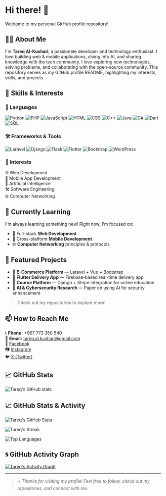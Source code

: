 # Hi there! 👋

Welcome to my personal GitHub profile repository!

## 👨‍💻 About Me

I'm **Tareq Al-Kushari**, a passionate developer and technology enthusiast. I love building web & mobile applications, diving into AI, and sharing knowledge with the tech community. I love exploring new technologies, solving problems, and collaborating with the open-source community. This repository serves as my GitHub profile README, highlighting my interests, skills, and projects.

## 🚀 Skills & Interests

### 🧠 Languages

![Python](https://img.shields.io/badge/Python-3776AB?style=flat-square&logo=python&logoColor=white)
![PHP](https://img.shields.io/badge/PHP-777BB4?style=flat-square&logo=php&logoColor=white)
![JavaScript](https://img.shields.io/badge/JavaScript-F7DF1E?style=flat-square&logo=javascript&logoColor=black)
![HTML](https://img.shields.io/badge/HTML5-E34F26?style=flat-square&logo=html5&logoColor=white)
![CSS](https://img.shields.io/badge/CSS3-1572B6?style=flat-square&logo=css3&logoColor=white)
![C++](https://img.shields.io/badge/C++-00599C?style=flat-square&logo=c%2B%2B&logoColor=white)
![Java](https://img.shields.io/badge/Java-007396?style=flat-square&logo=java&logoColor=white)
![C#](https://img.shields.io/badge/C%23-239120?style=flat-square&logo=c-sharp&logoColor=white)
![Dart](https://img.shields.io/badge/Dart-0175C2?style=flat-square&logo=dart&logoColor=white)
![SQL](https://img.shields.io/badge/SQL-003B57?style=flat-square&logo=mysql&logoColor=white)

### 🛠 Frameworks & Tools

![Laravel](https://img.shields.io/badge/Laravel-F55247?style=flat-square&logo=laravel&logoColor=white)
![Django](https://img.shields.io/badge/Django-092E20?style=flat-square&logo=django&logoColor=white)
![Flask](https://img.shields.io/badge/Flask-000000?style=flat-square&logo=flask&logoColor=white)
![Flutter](https://img.shields.io/badge/Flutter-02569B?style=flat-square&logo=flutter&logoColor=white)
![Bootstrap](https://img.shields.io/badge/Bootstrap-7952B3?style=flat-square&logo=bootstrap&logoColor=white)
![WordPress](https://img.shields.io/badge/WordPress-21759B?style=flat-square&logo=wordpress&logoColor=white)

### 🎯 Interests

🌐 Web Development  
📱 Mobile App Development  
🧠 Artificial Intelligence  
🛠 Software Engineering  
🌐 Computer Networking

## 🌱 Currently Learning

I'm always learning something new! Right now, I'm focused on:
- 🔧 Full-stack **Web Development**
- 📲 Cross-platform **Mobile Development**
- 🌐 **Computer Networking** principles & protocols

## 🧪 Featured Projects

- 🔹 **E-Commerce Platform** — Laravel + Vue + Bootstrap  
- 🔹 **Flutter Delivery App** — Firebase-based real-time delivery app  
- 🔹 **Course Platform** — Django + Stripe integration for online education  
- 🔹 **AI & Cybersecurity Research** — Paper on using AI for security enhancement

> Check out my repositories to explore more!

## 📫 How to Reach Me

📞 **Phone:** +967 773 350 540  
📧 **Email:** [tareq.al.kushari@gmail.com](mailto:tareq.al.kushari@gmail.com)  
📘 [Facebook](https://www.facebook.com/profile.php?id=61562736475116&mibextid=ZbWKwL)  
📷 [Instagram](https://www.instagram.com/tareq.al.kushari?igsh=MTBhZjRuYnFoMWw1YQ==)  
🐦 [X (Twitter)](https://x.com/Al_Kushari?t=gU61bcmlDbtf3KV4kqGULA&s=09)

## 📈 GitHub Stats

![Tareq's GitHub stats](https://github-readme-stats.vercel.app/api?username=TareqAlKushari&show_icons=true&hide_title=true)

## 📈 GitHub Stats & Activity

![Tareq's GitHub Stats](https://github-readme-stats.vercel.app/api?username=TareqAlKushari&show_icons=true&theme=radical&hide_title=true)

![Tareq's Streak](https://github-readme-streak-stats.herokuapp.com?user=TareqAlKushari&theme=radical&date_format=M%20j%5B%2C%20Y%5D)

![Top Languages](https://github-readme-stats.vercel.app/api/top-langs/?username=TareqAlKushari&layout=compact&theme=radical)

## 🌀 GitHub Activity Graph

[![Tareq's Activity Graph](https://github-readme-activity-graph.vercel.app/graph?username=TareqAlKushari&theme=react-dark)](https://github.com/TareqAlKushari)

---

> ⭐️ *Thanks for visiting my profile! Feel free to follow, check out my repositories, and connect with me.*
